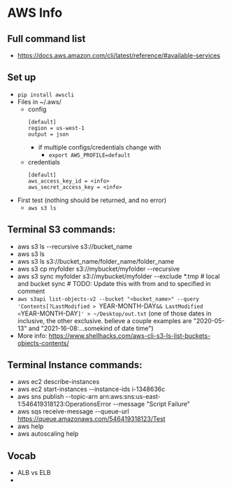 # AWS Info

## Full command list
* https://docs.aws.amazon.com/cli/latest/reference/#available-services

## Set up
* `pip install awscli`
* Files in ~/.aws/
  * config
    ```
    [default]
    region = us-west-1
    output = json
    ```
    * if multiple configs/credentials change with
      * `export AWS_PROFILE=default`
  * credentials
    ```
    [default]
    aws_access_key_id = <info>
    aws_secret_access_key = <info>
    ```
* First test (nothing should be returned, and no error)
  * `aws s3 ls`

## Terminal S3 commands:
* aws s3 ls --recursive s3://bucket_name
* aws s3 ls
* aws s3 ls s3://bucket_name/folder_name/folder_name
* aws s3 cp myfolder s3://mybucket/myfolder --recursive
* aws s3 sync myfolder s3://mybucket/myfolder --exclude *.tmp  # local and bucket sync # TODO: Update this with from and to specified in comment
* `aws s3api list-objects-v2 --bucket "<bucket_name>" --query 'Contents[?LastModified > `YEAR-MONTH-DAY` && LastModified < `YEAR-MONTH-DAY`]' > ~/Desktop/out.txt` (one of those dates in inclusive, the other exclusive. believe a couple examples are "2020-05-13" and "2021-16-08:...somekind of date time")
* More info: https://www.shellhacks.com/aws-cli-s3-ls-list-buckets-objects-contents/

## Terminal Instance commands:
* aws ec2 describe-instances
* aws ec2 start-instances --instance-ids i-1348636c
* aws sns publish --topic-arn arn:aws:sns:us-east-1:546419318123:OperationsError --message "Script Failure"
* aws sqs receive-message --queue-url https://queue.amazonaws.com/546419318123/Test
* aws help
* aws autoscaling help 

## Vocab
* ALB vs ELB
* 